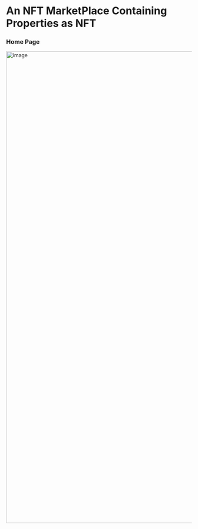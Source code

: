 # An NFT MarketPlace Containing Properties as NFT

### Home Page

<img width="1280" alt="image" src="https://github.com/Drexter-07/NFT-MarketPlace-/assets/59890906/05102561-e329-4bb4-8948-421a82038635">

